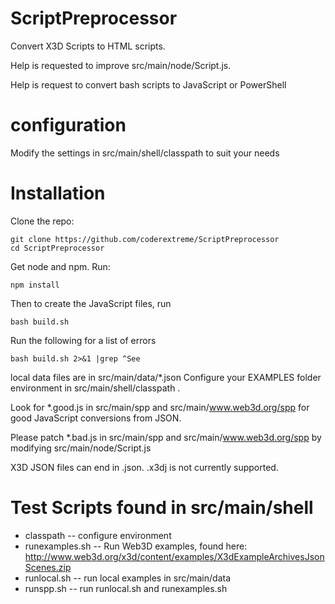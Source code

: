 # ScriptPreprocessor
Convert X3D Scripts to HTML scripts.

Help is requested to improve src/main/node/Script.js.

Help is request to convert bash scripts to JavaScript or PowerShell

# configuration

Modify the settings in src/main/shell/classpath to suit your needs

# Installation

Clone the repo:

```
git clone https://github.com/coderextreme/ScriptPreprocessor
cd ScriptPreprocessor
```

Get node and npm. Run:
```
npm install
```
Then to create the JavaScript files, run
```
bash build.sh
```

Run the following for a list of errors
```
bash build.sh 2>&1 |grep ^See
```

local data files are in src/main/data/*.json  Configure your EXAMPLES folder environment in src/main/shell/classpath .

Look for *.good.js in src/main/spp and src/main/www.web3d.org/spp for good JavaScript conversions from JSON.

Please patch *.bad.js in src/main/spp and src/main/www.web3d.org/spp by modifying src/main/node/Script.js

X3D JSON files can end in .json.  .x3dj is not currently supported.

# Test Scripts found in src/main/shell

* classpath  -- configure environment
* runexamples.sh -- Run Web3D examples, found here: http://www.web3d.org/x3d/content/examples/X3dExampleArchivesJsonScenes.zip
* runlocal.sh -- run local examples in src/main/data
* runspp.sh -- run runlocal.sh and runexamples.sh

